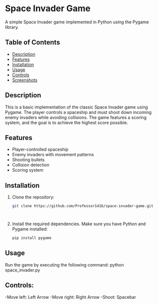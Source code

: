 # Space Invader Game

A simple Space Invader game implemented in Python using the Pygame library.

## Table of Contents
- [Description](#description)
- [Features](#features)
- [Installation](#installation)
- [Usage](#usage)
- [Controls](#controls)
- [Screenshots](#screenshots)

## Description

This is a basic implementation of the classic Space Invader game using Pygame. The player controls a spaceship and must shoot down incoming enemy invaders while avoiding collisions. The game features a scoring system, and the goal is to achieve the highest score possible.

## Features

- Player-controlled spaceship
- Enemy invaders with movement patterns
- Shooting bullets
- Collision detection
- Scoring system

## Installation

1. Clone the repository:

   ```bash
   git clone https://github.com/Professor1416/space-invader-game.git


   

2. Install the required dependencies. Make sure you have Python and Pygame installed:
   ```bash
   pip install pygame 


## Usage
 Run the game by executing the following command:
   python space_invader.py


## Controls:
-Move left: Left Arrow
-Move right: Right Arrow
-Shoot: Spacebar


